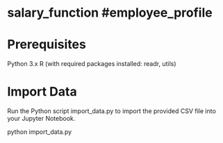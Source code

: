 # salary_function #employee_profile

# Prerequisites
Python 3.x
R (with required packages installed: readr, utils)

# Import Data
Run the Python script import_data.py to import the provided CSV file into your Jupyter Notebook.

python import_data.py

